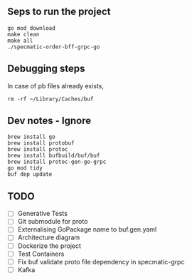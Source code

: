 ## Seps to run the project

```
go mod download
make clean
make all
./specmatic-order-bff-grpc-go
```

## Debugging steps

In case of pb files already exists,
```
rm -rf ~/Library/Caches/buf
```

## Dev notes - Ignore

```
brew install go
brew install protobuf
brew install protoc
brew install bufbuild/buf/buf
brew install protoc-gen-go-grpc
go mod tidy
buf dep update
```

## TODO

- [ ] Generative Tests
- [ ] Git submodule for proto
- [ ] Externalising GoPackage name to buf.gen.yaml
- [ ] Architecture diagram
- [ ] Dockerize the project
- [ ] Test Containers
- [ ] Fix buf validate proto file dependency in specmatic-grpc
- [ ] Kafka
